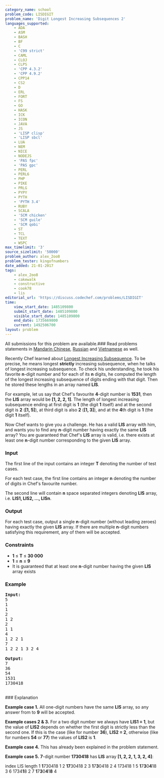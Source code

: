 ```yaml
---
category_name: school
problem_code: LISDIGIT
problem_name: 'Digit Longest Increasing Subsequences 2'
languages_supported:
    - ADA
    - ASM
    - BASH
    - BF
    - C
    - 'C99 strict'
    - CAML
    - CLOJ
    - CLPS
    - 'CPP 4.3.2'
    - 'CPP 4.9.2'
    - CPP14
    - CS2
    - D
    - ERL
    - FORT
    - FS
    - GO
    - HASK
    - ICK
    - ICON
    - JAVA
    - JS
    - 'LISP clisp'
    - 'LISP sbcl'
    - LUA
    - NEM
    - NICE
    - NODEJS
    - 'PAS fpc'
    - 'PAS gpc'
    - PERL
    - PERL6
    - PHP
    - PIKE
    - PRLG
    - PYPY
    - PYTH
    - 'PYTH 3.4'
    - RUBY
    - SCALA
    - 'SCM chicken'
    - 'SCM guile'
    - 'SCM qobi'
    - ST
    - TCL
    - TEXT
    - WSPC
max_timelimit: '3'
source_sizelimit: '50000'
problem_author: alex_2oo8
problem_tester: kingofnumbers
date_added: 21-01-2017
tags:
    - alex_2oo8
    - cakewalk
    - constructive
    - cook78
    - lis
editorial_url: 'https://discuss.codechef.com/problems/LISDIGIT'
time:
    view_start_date: 1485109800
    submit_start_date: 1485109800
    visible_start_date: 1485109800
    end_date: 1735669800
    current: 1492506700
layout: problem
---
```

All submissions for this problem are available.###  Read problems statements in [Mandarin Chinese](http://www.codechef.com/download/translated/COOK78/mandarin/LISDIGIT.pdf), [Russian](http://www.codechef.com/download/translated/COOK78/russian/LISDIGIT.pdf) and [Vietnamese](http://www.codechef.com/download/translated/COOK78/vietnamese/LISDIGIT.pdf) as well.

Recently Chef learned about [Longest Increasing Subsequence](https://en.wikipedia.org/wiki/Longest_increasing_subsequence). To be precise, he means longest **strictly** increasing subsequence, when he talks of longest increasing subsequence. To check his understanding, he took his favorite **n**-digit number and for each of its **n** digits, he computed the length of the longest increasing subsequence of digits ending with that digit. Then he stored these lengths in an array named **LIS**.

For example, let us say that Chef's favourite **4**-digit number is **1531**, then the **LIS** array would be **\[1, 2, 2, 1\]**. The length of longest increasing subsequence ending at first digit is **1** (the digit **1** itself) and at the second digit is **2** (**\[1, 5\]**), at third digit is also **2** (**\[1, 3\]**), and at the **4**th digit is **1** (the digit **1** itself).

Now Chef wants to give you a challenge. He has a valid **LIS** array with him, and wants you to find any **n**-digit number having exactly the same **LIS** array? You are guaranteed that Chef's **LIS** array is valid, i.e. there exists at least one **n**-digit number corresponding to the given **LIS** array.

### Input

The first line of the input contains an integer **T** denoting the number of test cases.

For each test case, the first line contains an integer **n** denoting the number of digits in Chef's favourite number.

The second line will contain **n** space separated integers denoting **LIS** array, i.e. **LIS1, LIS2, ..., LISn**.

### Output

For each test case, output a single **n**-digit number (without leading zeroes) having exactly the given **LIS** array. If there are multiple **n**-digit numbers satisfying this requirement, any of them will be accepted.

### Constraints

- **1** ≤ **T** ≤ **30 000**
- **1** ≤ **n** ≤ **9**
- It is guaranteed that at least one **n**-digit number having the given **LIS** array exists

### Example

<pre><b>Input:</b>
5
1 
1
2 
1 2
2 
1 1
4
1 2 2 1
7 
1 2 2 1 3 2 4

<b>Output:</b>
7
36
54
1531
1730418

</pre>### Explanation
**Example case 1.** All one-digit numbers have the same **LIS** array, so any answer from  to **9** will be accepted.

**Example cases 2 & 3.** For a two digit number we always have **LIS1 = 1**, but the value of **LIS2** depends on whether the first digit is strictly less than the second one. If this is the case (like for number **36**), **LIS2 = 2**, otherwise (like for numbers **54** or **77**) the values of **LIS2** is **1**.

**Example case 4.** This has already been explained in the problem statement.

**Example case 5.** **7**-digit number **1730418** has **LIS** array **\[1, 2, 2, 1, 3, 2, 4\]**:

  index LIS length   1 **1**730418 1   2 **17**30418 2   3 **1**7**3**0418 2   4 173418 1   5 **1**7**3**0**4**18 3   6 1734**1**8 2   7 **1**7**3**0**4**1**8** 4
